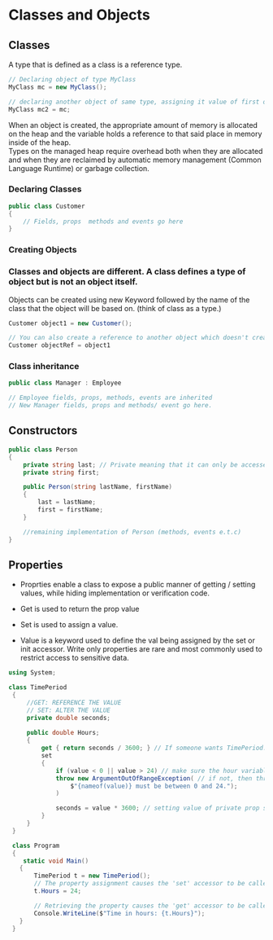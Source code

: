 # Classes and Objects

## Classes
A type that is defined as a class is a reference type. 
``` cs
// Declaring object of type MyClass
MyClass mc = new MyClass();

// declaring another object of same type, assigning it value of first object.
MyClass mc2 = mc;
```
When an object is created, the appropriate amount of memory is allocated on the heap and the variable holds a reference to that said place in memory inside of the heap.  <br>
Types on the managed heap require overhead both when they are allocated and when they are reclaimed by automatic memory management (Common Language Runtime) or garbage collection.

### Declaring Classes
``` cs
public class Customer 
{
    // Fields, props  methods and events go here
}
```

### Creating Objects
### Classes and objects are different. A class defines a type of object but is not an object itself.
Objects can be created using new Keyword followed by the name of the class that the object will be based on. (think of class as a type.)
``` cs
Customer object1 = new Customer();

// You can also create a reference to another object which doesn't create a new place in memory.
Customer objectRef = object1
```

### Class inheritance
``` cs
public class Manager : Employee

// Employee fields, props, methods, events are inherited 
// New Manager fields, props and methods/ event go here.
```

## Constructors
``` cs
public class Person
{
    private string last; // Private meaning that it can only be accessed by things inside of the class.
    private string first;

    public Person(string lastName, firstName) 
    {
        last = lastName;
        first = firstName;
    }

    //remaining implementation of Person (methods, events e.t.c)
}
```

## Properties
- Proprties enable a class to expose a public manner of getting / setting values, while hiding implementation or verification code.

- Get is used to return the prop value
- Set is used to assign a value.
- Value is a keyword used to define the val being assigned by the set or init accessor. Write only properties are rare and most commonly used to restrict access to sensitive data.
``` cs
using System;

class TimePeriod
 {
     //GET: REFERENCE THE VALUE
     // SET: ALTER THE VALUE
     private double seconds;
     
     public double Hours;
     {
         get { return seconds / 3600; } // If someone wants TimePeriod.Hours, they will get back seconds / 3600.
         set 
         {
             if (value < 0 || value > 24) // make sure the hour variable is good.
             throw new ArgumentOutOfRangeException( // if not, then throw error that it is out of range.
                 $"{nameof(value)} must be between 0 and 24.");
             )

             seconds = value * 3600; // setting value of private prop seconds to the external value hours.
         }
     }
 }

 class Program
 {
    static void Main()
   {
       TimePeriod t = new TimePeriod();
       // The property assignment causes the 'set' accessor to be called.
       t.Hours = 24;

       // Retrieving the property causes the 'get' accessor to be called.
       Console.WriteLine($"Time in hours: {t.Hours}");
   }
 }
```